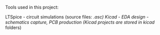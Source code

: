 Tools used in this project:

LTSpice - circuit simulations (source files: *.asc)
Kicad - EDA design - schematics capture, PCB production (Kicad projects are stored in kicad* folders)